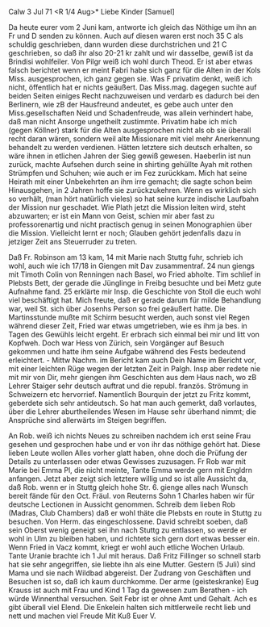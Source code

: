  Calw 3 Jul 71
 <R 1/4 Aug>*
Liebe Kinder [Samuel]

Da heute eurer vom 2 Juni kam, antworte ich gleich das Nöthige um ihn an Fr und D senden zu können. Auch auf diesen waren erst noch 35 C als schuldig geschrieben, dann wurden diese durchstrichen und 21 C geschrieben, so daß ihr also 20-21 kr zahlt und wir dasselbe, gewiß ist da Brindisi wohlfeiler. 
Von Pilgr weiß ich wohl durch Theod. Er ist aber etwas falsch berichtet wenn er meint Fabri habe sich ganz für die Alten in der Kols Miss. ausgesprochen, ich ganz gegen sie. Was F privatim denkt, weiß ich nicht, öffentlich hat er nichts geäußert. Das Miss.mag. dagegen suchte auf beiden Seiten einiges Recht nachzuweisen und verdarb es dadurch bei den Berlinern, wie zB der Hausfreund andeutet, es gebe auch unter den Miss.gesellschaften Neid und Schadenfreude, was allein verhindert habe, daß man nicht Ansorge ungetheilt zustimmte. Privatim habe ich mich (gegen Köllner) stark für die Alten ausgesprochen nicht als ob sie überall recht daran wären, sondern weil alte Missionare mit viel mehr Anerkennung behandelt zu werden verdienen. Hätten letztere sich deutsch erhalten, so wäre ihnen in etlichen Jahren der Sieg gewiß gewesen. Haeberlin ist nun zurück, machte Aufsehen durch seine in shirting gehüllte Ayah mit rothen Strümpfen und Schuhen; wie auch er im Fez zurückkam. Mich hat seine Heirath mit einer Unbekehrten an ihm irre gemacht; die sagte schon beim Hinausgehen, in 2 Jahren hoffe sie zurückzukehren. Wenn es wirklich sich so verhält, (man hört natürlich vieles) so hat seine kurze indische Laufbahn der Mission nur geschadet. Wie Plath jetzt die Mission leiten wird, steht abzuwarten; er ist ein Mann von Geist, schien mir aber fast zu professorenartig und nicht practisch genug in seinen Monographien über die Mission. Vielleicht lernt er noch; Glauben gehört jedenfalls dazu in jetziger Zeit ans Steuerruder zu treten.

Daß Fr. Robinson am 13 kam, 14 mit Marie nach Stuttg fuhr, schrieb ich wohl, auch wie ich 17/18 in Giengen mit Dav zusammentraf. 24 nun giengs mit Timoth Colin von Renningen nach Basel, wo Fried abholte. Tim schlief in Plebsts Bett, der gerade die Jünglinge in Freibg besuchte und bei Metz gute Aufnahme fand. 25 erklärte mir Insp. die Geschichte von Stoll die euch wohl viel beschäftigt hat. Mich freute, daß er gerade darum für milde Behandlung war, weil St. sich über Josenhs Person so frei geäußert hatte. Die Martinsstunde mußte mit Schirm besucht werden, auch sonst viel Regen während dieser Zeit, Fried war etwas umgetrieben, wie es ihm ja bes. in Tagen des Gewühls leicht ergeht. Er erbrach sich einmal bei mir und litt von Kopfweh. Doch war Hess von Zürich, sein Vorgänger auf Besuch gekommen und hatte ihm seine Aufgabe während des Fests bedeutend erleichtert. - Mittw Nachm. im Bericht kam auch Dein Name im Bericht vor, mit einer leichten Rüge wegen der letzten Zeit in Palgh. Insp aber redete nie mit mir von Dir, mehr giengen ihm Geschichten aus dem Haus nach, wo zB Lehrer Staiger sehr deutsch auftrat und die republ. französ. Strömung in Schweizern etc hervorrief. Namentlich Bourquin der jetzt zu Fritz kommt, geberdete sich sehr antideutsch. So hat man auch gemerkt, daß vorlautes, über die Lehrer aburtheilendes Wesen im Hause sehr überhand nimmt; die Ansprüche sind allerwärts im Steigen begriffen.

An Rob. weiß ich nichts Neues zu schreiben nachdem ich erst seine Frau gesehen und gesprochen habe und er von ihr das nöthige gehört hat. Diese lieben Leute wollen Alles vorher glatt haben, ohne doch die Prüfung der Details zu unterlassen oder etwas Gewisses zuzusagen. Fr Rob war mit Marie bei Emma Pl, die nicht meinte, Tante Emma werde gern mit Engldrn anfangen. Jetzt aber zeigt sich letztere willig und so ist alle Aussicht da, daß Rob. wenn er in Stuttg gleich hohe Str. 6. gienge alles nach Wunsch bereit fände für den Oct. Fräul. von Reuterns Sohn <Neffe>1 Charles haben wir für deutsche Lectionen in Aussicht genommen. Schreib dem lieben Rob (Madras, Club Chambers) daß er wohl thäte die Plebsts en route in Stuttg zu besuchen. 
Von Herm. das eingeschlossene. David schreibt soeben, daß sein Oberst wenig geneigt sei ihn nach Stuttg zu entlassen, so werde er wohl in Ulm zu bleiben haben, und richtete sich gern dort etwas besser ein. Wenn Fried in Vacz kommt, kriegt er wohl auch etliche Wochen Urlaub. Tante Uranie brachte ich 1 Jul mit heraus. Daß Fritz Fillinger so schnell starb hat sie sehr angegriffen, sie liebte ihn als eine Mutter. Gestern (5 Juli) sind Mama und sie nach Wildbad abgereist. Der Zudrang von Geschäften und Besuchen ist so, daß ich kaum durchkomme. Der arme (geisteskranke) Eug Krauss ist auch mit Frau und Kind 1 Tag da gewesen zum Berathen - ich würde Winnenthal versuchen. Seit Febr ist er ohne Amt und Gehalt. Ach es gibt überall viel Elend. Die Enkelein halten sich mittlerweile recht lieb und nett und machen viel Freude
 Mit Kuß Euer V.

